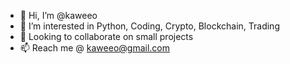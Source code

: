 - 👋 Hi, I’m @kaweeo
- 👀 I’m interested in Python, Coding, Crypto, Blockchain, Trading  
- 💞️ Looking to collaborate on small projects 
- 📫 Reach me @ kaweeo@gmail.com

<!---
kaweeo/kaweeo is a ✨ special ✨ repository because its `README.md` (this file) appears on your GitHub profile.
You can click the Preview link to take a look at your changes.
--->
